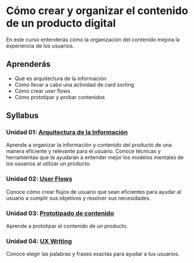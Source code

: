 # Cómo crear y organizar el contenido de un producto digital

En este curso entenderás cómo la organización del contenido mejora la
experiencia de los usuarios.

## Aprenderás

- Qué es arquitectura de la información
- Cómo llevar a cabo una actividad de card sorting
- Cómo crear user flows
- Cómo prototipar y probar contenidos

## Syllabus

### Unidad 01: [Arquitectura de la Información](00-information-architecture)

Aprende a organizar la información y contenido del producto de una manera
eficiente y relevante para el usuario. Conoce técnicas y herramientas que te
ayudarán a entender mejor los modelos mentales de los usuarios al utilizar un
producto.

### Unidad 02: [User Flows](01-user-flows)

Conoce cómo crear flujos de usuario que sean eficientes para ayudar al usuario
a cumplir sus objetivos y resolver sus necesidades.

### Unidad 03: [Prototipado de contenido](02-content-prototyping)

Aprende a prototipar el contenido de un producto.

### Unidad 04: [UX Writing](03-ux-writing)

Conoce elegir las palabras y frases exactas para ayudar a tus usuarios.
